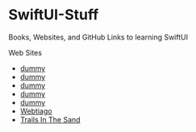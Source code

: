 # SwiftUI-Stuff
Books, Websites, and GitHub Links to learning SwiftUI
     
<html><body>

Web Sites<p>
<ul>
<li><a href="http://www.stormnation.info">dummy</a>
<li><a href="http://biochemistu.blogspot.com">dummy</a>
<li><a href="http://cocoadevblog.com">dummy</a>
<li><a href="http://oamorphis.blogspot.com">dummy</a>
<li><a href="http://tutorials.epilogue.net">dummy</a>
<li><a href="http://webtiago.com/blog">Webtiago</a>
<li><a href="http://trailsinthesand.com">Trails In The Sand</a>

</ul></body></html>
